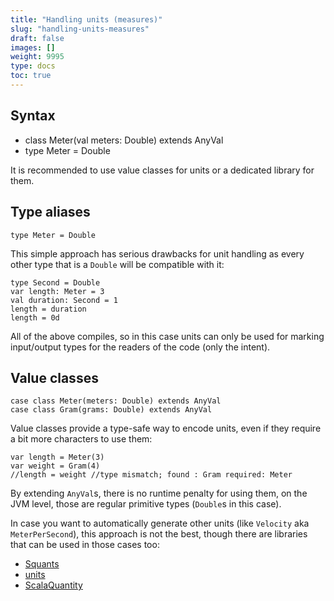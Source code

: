 ```yaml
---
title: "Handling units (measures)"
slug: "handling-units-measures"
draft: false
images: []
weight: 9995
type: docs
toc: true
---
```


## Syntax
  - class Meter(val meters: Double) extends AnyVal
  - type Meter = Double

It is recommended to use value classes for units or a dedicated library for them.

## Type aliases
    type Meter = Double

This simple approach has serious drawbacks for unit handling as every other type that is a `Double` will be compatible with it:

    type Second = Double
    var length: Meter = 3
    val duration: Second = 1
    length = duration
    length = 0d

All of the above compiles, so in this case units can only be used for marking input/output types for the readers of the code (only the intent).

## Value classes
    case class Meter(meters: Double) extends AnyVal
    case class Gram(grams: Double) extends AnyVal

Value classes provide a type-safe way to encode units, even if they require a bit more characters to use them:

    var length = Meter(3)
    var weight = Gram(4)
    //length = weight //type mismatch; found : Gram required: Meter

By extending `AnyVal`s, there is no runtime penalty for using them, on the JVM level, those are regular primitive types (`Double`s in this case).

In case you want to automatically generate other units (like `Velocity` aka `MeterPerSecond`), this approach is not the best, though there are libraries that can be used in those cases too:

 - [Squants](http://www.squants.com/)
 - [units](https://github.com/KarolS/units)
 - [ScalaQuantity](https://github.com/zzorn/ScalaQuantity)

